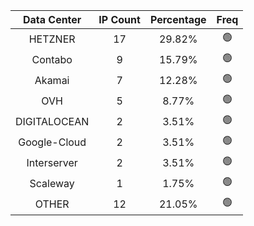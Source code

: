 | Data Center | IP Count | Percentage | Freq |
|:------------:|:--------:|:-----------:|:-----:|
| HETZNER | 17 | 29.82% | 🟢 |
| Contabo | 9 | 15.79% | 🟢 |
| Akamai | 7 | 12.28% | 🟢 |
| OVH | 5 | 8.77% | 🟢 |
| DIGITALOCEAN | 2 | 3.51% | 🟢 |
| Google-Cloud | 2 | 3.51% | 🟢 |
| Interserver | 2 | 3.51% | 🟢 |
| Scaleway | 1 | 1.75% | 🟢 |
| OTHER | 12 | 21.05% | 🟢 |